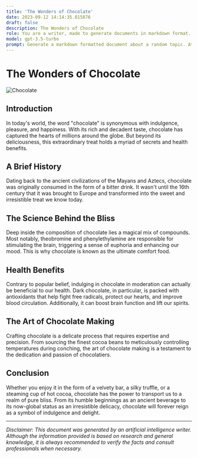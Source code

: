 ```yaml
---
title: 'The Wonders of Chocolate'
date: 2023-09-12 14:14:35.815876
draft: false
description: The Wonders of Chocolate
role: You are a writer, made to generate documents in markdown format. It is very important that all of the documents you generate are in valid markdown format.
model: gpt-3.5-turbo
prompt: Generate a markdown formatted document about a random topic. At the bottom, include a disclaimer explaining that the document was generated by you. The first line of the document should be the title. Make sure that the entire document is in proper markdown format, using a mix of various tags to make the document visually appealing.
---
```


# The Wonders of Chocolate

![Chocolate](https://images.unsplash.com/photo-1600099454224-1fe3d7efd105)

## Introduction

In today's world, the word "chocolate" is synonymous with indulgence, pleasure, and happiness. With its rich and decadent taste, chocolate has captured the hearts of millions around the globe. But beyond its deliciousness, this extraordinary treat holds a myriad of secrets and health benefits. 

## A Brief History

Dating back to the ancient civilizations of the Mayans and Aztecs, chocolate was originally consumed in the form of a bitter drink. It wasn't until the 16th century that it was brought to Europe and transformed into the sweet and irresistible treat we know today.

## The Science Behind the Bliss

Deep inside the composition of chocolate lies a magical mix of compounds. Most notably, theobromine and phenylethylamine are responsible for stimulating the brain, triggering a sense of euphoria and enhancing our mood. This is why chocolate is known as the ultimate comfort food.

## Health Benefits

Contrary to popular belief, indulging in chocolate in moderation can actually be beneficial to our health. Dark chocolate, in particular, is packed with antioxidants that help fight free radicals, protect our hearts, and improve blood circulation. Additionally, it can boost brain function and lift our spirits.

## The Art of Chocolate Making

Crafting chocolate is a delicate process that requires expertise and precision. From sourcing the finest cocoa beans to meticulously controlling temperatures during conching, the art of chocolate making is a testament to the dedication and passion of chocolatiers.

## Conclusion

Whether you enjoy it in the form of a velvety bar, a silky truffle, or a steaming cup of hot cocoa, chocolate has the power to transport us to a realm of pure bliss. From its humble beginnings as an ancient beverage to its now-global status as an irresistible delicacy, chocolate will forever reign as a symbol of indulgence and delight.

---

*Disclaimer: This document was generated by an artificial intelligence writer. Although the information provided is based on research and general knowledge, it is always recommended to verify the facts and consult professionals when necessary.*